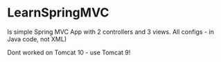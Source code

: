 # LearnSpringMVC

Is simple Spring MVC App with 2 controllers and 3 views. All configs - in Java code, not XML) 

Dont worked on Tomcat 10 - use Tomcat 9!
